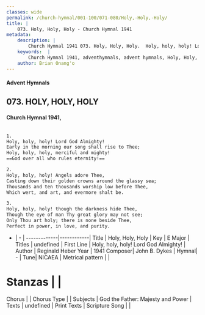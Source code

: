 ```yaml
---
classes: wide
permalink: /church-hymnal/001-100/071-080/Holy,-Holy,-Holy/
title: |
    073. Holy, Holy, Holy - Church Hymnal 1941
metadata:
    description: |
        Church Hymnal 1941 073. Holy, Holy, Holy.  Holy, holy, holy! Lord God Almighty!  Early in the morning our song shall rise to Thee;  Holy, holy, holy, merciful and mighty!  God over all who rules eternity!  
    keywords:  |
        Church Hymnal 1941, adventhymnals, advent hymnals, Holy, Holy, Holy, Holy, holy, holy! Lord God Almighty!. 
    author: Brian Onang'o
---
```


#### Advent Hymnals
## 073. HOLY, HOLY, HOLY
####  Church Hymnal 1941,

```txt

1.
Holy, holy, holy! Lord God Almighty! 
Early in the morning our song shall rise to Thee; 
Holy, holy, holy, merciful and mighty! 
==God over all who rules eternity!==

2.
Holy, holy, holy! Angels adore Thee, 
Casting down their golden crowns around the glassy sea; 
Thousands and ten thousands worship low before Thee, 
Which wert, and art, and evermore shalt be. 

3.
Holy, holy, holy! though the darkness hide Thee, 
Though the eye of man Thy great glory may not see; 
Only Thou art holy; there is none beside Thee, 
Perfect in power, in love, and purity.


```

- |   -  |
-------------|------------|
Title | Holy, Holy, Holy |
Key | E Major |
Titles | undefined |
First Line | Holy, holy, holy! Lord God Almighty! |
Author | Reginald Heber
Year | 1941
Composer| John B. Dykes |
Hymnal|  - |
Tune| NICAEA |
Metrical pattern | |
# Stanzas |  |
Chorus |  |
Chorus Type |  |
Subjects | God the Father: Majesty and Power |
Texts | undefined |
Print Texts | 
Scripture Song |  |
    
